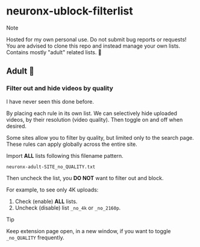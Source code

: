 # neuronx-ublock-filterlist

> [!NOTE]
> Hosted for my own personal use. Do not submit bug reports or requests!
> You are advised to clone this repo and instead manage your own lists.
> Contains mostly "adult" related lists. :lips:

## Adult :lips:

### Filter out and hide videos by quality

I have never seen this done before.

By placing each rule in its own list. We can selectively hide uploaded videos, by their resolution (video quality). Then toggle on and off when desired.

Some sites allow you to filter by quality, but limited only to the search page. These rules can apply globally across the entire site.

Import __ALL__ lists following this filename pattern.

```
neuronx-adult-SITE_no_QUALITY.txt
```

Then uncheck the list, you __DO NOT__ want to filter out and block.

For example, to see only 4K uploads:

1. Check (enable) __ALL__ lists.
2. Uncheck (disable) list `_no_4k` or `_no_2160p`.

> [!TIP]
> Keep extension page open, in a new window, if you want to toggle `_no_QUALITY` frequently.